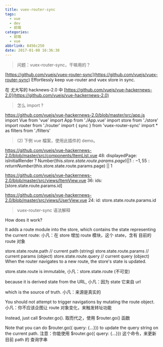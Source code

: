 ```yaml
---
title: vuex-router-sync
tags:
  - vue
  - dev
  - 前端
categories:
  - 前端
  - vue
abbrlink: 8456c250
date: 2017-01-08 16:36:38
---
```


> 问题：vuex-router-sync，干嘛用的？

[https://github.com/vuejs/vuex-router-sync](https://github.com/vuejs/vuex-router-sync)
Effortlessly keep vue-router and vuex store in sync.

在 尤大写的 hacknews-2.0 中
[https://github.com/vuejs/vue-hackernews-2.0](https://github.com/vuejs/vue-hackernews-2.0)

<!-- more -->

> 怎么 import ?

https://github.com/vuejs/vue-hackernews-2.0/blob/master/src/app.js
import Vue from 'vue'
import App from './App.vue'
import store from './store'
import router from './router'
import { sync } from 'vuex-router-sync'
import \* as filters from './filters'

> (2) 下例 vue 檔案，使用此插件的 demo。

https://github.com/vuejs/vue-hackernews-2.0/blob/master/src/components/ItemList.vue
48: displayedPage: isInitialRender ? Number(this.$store.state.route.params.page) || 1 : -1,
55: return Number(this.$store.state.route.params.page) || 1

https://github.com/vuejs/vue-hackernews-2.0/blob/master/src/views/ItemView.vue
36: ids: [store.state.route.params.id]

https://github.com/vuejs/vue-hackernews-2.0/blob/master/src/views/UserView.vue
24: id: store.state.route.params.id

> vuex-router-sync 语法解释

How does it work?

It adds a route module into the store, which contains the state representing the current route:
小凡：在 store 增加 route 模块，这个 state，含有 目前的 route 对象

store.state.route.path // current path (string)
store.state.route.params // current params (object)
store.state.route.query // current query (object)
When the router navigates to a new route, the store's state is updated.

store.state.route is immutable,
小凡：store.state.route (不可变)

because it is derived state from the URL,
小凡：因为 state 它来自 url

which is the source of truth.
小凡：来源是真实的

You should not attempt to trigger navigations by mutating the route object.
小凡：你不应该企图让 route 对象变化，来触发转址功能

Instead, just call $router.go().
取而代之，使用 $router.go() 函数

Note that you can do $router.go({ query: {...}}) to update the query string on the current path.
注意：你能使用 $router.go({ query: {...}}) 这个命令，来更新目前 path 的 查询字串
